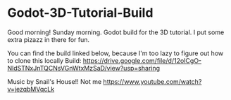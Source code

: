 # Godot-3D-Tutorial-Build

Good morning! Sunday morning. Godot build for the 3D tutorial. I put some extra pizazz in there for fun.

You can find the build linked below, because I'm too lazy to figure out how to clone this locally
Build: https://drive.google.com/file/d/12oICgO-NldSTNxJnTQCNsVGnWtxMzSaD/view?usp=sharing

Music by Snail's House!! Not me
https://www.youtube.com/watch?v=jezqbMVqcLk 
